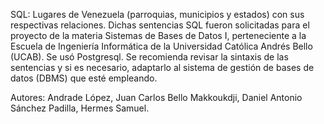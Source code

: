 SQL: Lugares de Venezuela (parroquias, municipios y estados) con sus respectivas relaciones. 
Dichas sentencias SQL fueron solicitadas para el proyecto de la materia Sistemas de Bases de Datos I, perteneciente a la Escuela de Ingeniería Informática de la Universidad Católica Andrés Bello (UCAB).
Se usó Postgresql. Se recomienda revisar la sintaxis de las sentencias y si es necesario, adaptarlo al sistema de gestión de bases de datos (DBMS) que esté empleando.

Autores:
Andrade López, Juan Carlos
Bello Makkoukdji, Daniel Antonio
Sánchez Padilla, Hermes Samuel.
